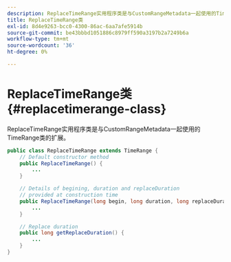 ```yaml
---
description: ReplaceTimeRange实用程序类是与CustomRangeMetadata一起使用的TimeRange类的扩展。
title: ReplaceTimeRange类
exl-id: 8d4e9263-bcc0-4300-86ac-6aa7afe5914b
source-git-commit: be43bbbd1051886c8979ff590a3197b2a7249b6a
workflow-type: tm+mt
source-wordcount: '36'
ht-degree: 0%

---
```


# ReplaceTimeRange类 {#replacetimerange-class}

ReplaceTimeRange实用程序类是与CustomRangeMetadata一起使用的TimeRange类的扩展。

```java
public class ReplaceTimeRange extends TimeRange {
    // Default constructor method
    public ReplaceTimeRange() { 
        ... 
    }

    // Details of begining, duration and replaceDuration 
    // provided at construction time 
    public ReplaceTimeRange(long begin, long duration, long replaceDuration) { 
        ... 
    }

    // Replace duration
    public long getReplaceDuration() { 
        ... 
    }
}
```
